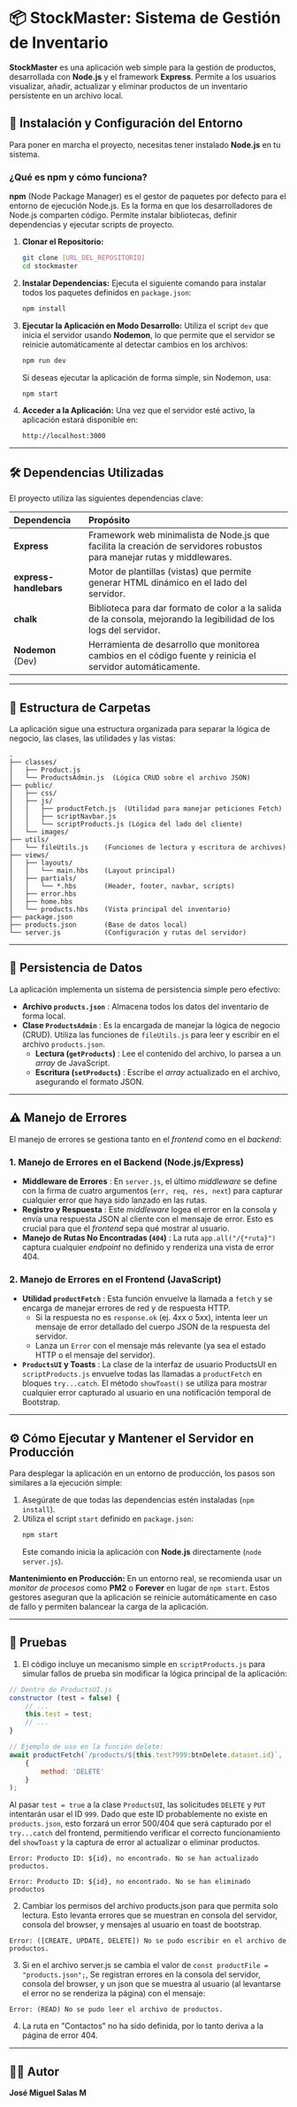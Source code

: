 # 📦 StockMaster: Sistema de Gestión de Inventario

**StockMaster** es una aplicación web simple para la gestión de productos, desarrollada con **Node.js** y el framework **Express**. Permite a los usuarios visualizar, añadir, actualizar y eliminar productos de un inventario persistente en un archivo local.

## 🚀 Instalación y Configuración del Entorno

Para poner en marcha el proyecto, necesitas tener instalado **Node.js** en tu sistema.

### ¿Qué es npm y cómo funciona?

**npm** (Node Package Manager) es el gestor de paquetes por defecto para el entorno de ejecución Node.js. Es la forma en que los desarrolladores de Node.js comparten código. Permite instalar bibliotecas, definir dependencias y ejecutar scripts de proyecto.

1.  **Clonar el Repositorio:**

    ```bash
    git clone [URL_DEL_REPOSITORIO]
    cd stockmaster
    ```

2.  **Instalar Dependencias:**
    Ejecuta el siguiente comando para instalar todos los paquetes definidos en `package.json`:

    ```bash
    npm install
    ```

3.  **Ejecutar la Aplicación en Modo Desarrollo:**
    Utiliza el script `dev` que inicia el servidor usando **Nodemon**, lo que permite que el servidor se reinicie automáticamente al detectar cambios en los archivos:

    ```bash
    npm run dev
    ```

    Si deseas ejecutar la aplicación de forma simple, sin Nodemon, usa:

    ```bash
    npm start
    ```

4.  **Acceder a la Aplicación:**
    Una vez que el servidor esté activo, la aplicación estará disponible en:

    ```
    http://localhost:3000
    ```

-----

## 🛠️ Dependencias Utilizadas

El proyecto utiliza las siguientes dependencias clave:

| Dependencia | Propósito |
| :--- | :--- |
| **Express** | Framework web minimalista de Node.js que facilita la creación de servidores robustos para manejar rutas y middlewares. |
| **express-handlebars** | Motor de plantillas (vistas) que permite generar HTML dinámico en el lado del servidor. |
| **chalk** | Biblioteca para dar formato de color a la salida de la consola, mejorando la legibilidad de los logs del servidor. |
| **Nodemon** (Dev) | Herramienta de desarrollo que monitorea cambios en el código fuente y reinicia el servidor automáticamente. |

-----

## 📂 Estructura de Carpetas

La aplicación sigue una estructura organizada para separar la lógica de negocio, las clases, las utilidades y las vistas:

```
.
├── classes/
│   ├── Product.js
│   └── ProductsAdmin.js  (Lógica CRUD sobre el archivo JSON)
├── public/
│   ├── css/
│   ├── js/
│   │   ├── productFetch.js  (Utilidad para manejar peticiones Fetch)
│   │   ├── scriptNavbar.js
│   │   └── scriptProducts.js (Lógica del lado del cliente)
│   └── images/
├── utils/
│   └── fileUtils.js    (Funciones de lectura y escritura de archivos)
├── views/
│   ├── layouts/
│   │   └── main.hbs    (Layout principal)
│   ├── partials/
│   │   └── *.hbs       (Header, footer, navbar, scripts)
│   ├── error.hbs
│   ├── home.hbs
│   └── products.hbs    (Vista principal del inventario)
├── package.json
├── products.json       (Base de datos local)
└── server.js           (Configuración y rutas del servidor)
```

-----

## 💾 Persistencia de Datos

La aplicación implementa un sistema de persistencia simple pero efectivo:

  * **Archivo `products.json`** : Almacena todos los datos del inventario de forma local.
  * **Clase `ProductsAdmin`** : Es la encargada de manejar la lógica de negocio (CRUD). Utiliza las funciones de `fileUtils.js` para leer y escribir en el archivo `products.json`.
      * **Lectura (`getProducts`)** : Lee el contenido del archivo, lo parsea a un *array* de JavaScript.
      * **Escritura (`setProducts`)** : Escribe el *array* actualizado en el archivo, asegurando el formato JSON.

-----

## ⚠️ Manejo de Errores

El manejo de errores se gestiona tanto en el *frontend* como en el *backend*:

### 1\. Manejo de Errores en el Backend (Node.js/Express)

  * **Middleware de Errores** : En `server.js`, el último *middleware* se define con la firma de cuatro argumentos (`err, req, res, next`) para capturar cualquier error que haya sido lanzado en las rutas.
  * **Registro y Respuesta** : Este *middleware* logea el error en la consola y envía una respuesta JSON al cliente con el mensaje de error. Esto es crucial para que el *frontend* sepa qué mostrar al usuario.
  * **Manejo de Rutas No Encontradas (`404`)** : La ruta `app.all("/{*ruta}")` captura cualquier *endpoint* no definido y renderiza una vista de error 404.

### 2\. Manejo de Errores en el Frontend (JavaScript)

  * **Utilidad `productFetch`** : Esta función envuelve la llamada a `fetch` y se encarga de manejar errores de red y de respuesta HTTP.
      * Si la respuesta no es `response.ok` (ej. 4xx o 5xx), intenta leer un mensaje de error detallado del cuerpo JSON de la respuesta del servidor.
      * Lanza un `Error` con el mensaje más relevante (ya sea el estado HTTP o el mensaje del servidor).
  * **`ProductsUI` y Toasts** : La clase de la interfaz de usuario ProductsUI en `scriptProducts.js` envuelve todas las llamadas a `productFetch` en bloques `try...catch`. El método `showToast()` se utiliza para mostrar cualquier error capturado al usuario en una notificación temporal de Bootstrap.

-----

## ⚙️ Cómo Ejecutar y Mantener el Servidor en Producción

Para desplegar la aplicación en un entorno de producción, los pasos son similares a la ejecución simple:

1.  Asegúrate de que todas las dependencias estén instaladas (`npm install`).
2.  Utiliza el script `start` definido en `package.json`:
    ```bash
    npm start
    ```
    Este comando inicia la aplicación con **Node.js** directamente (`node server.js`).

**Mantenimiento en Producción:**
En un entorno real, se recomienda usar un *monitor de procesos* como **PM2** o **Forever** en lugar de `npm start`. Estos gestores aseguran que la aplicación se reinicie automáticamente en caso de fallo y permiten balancear la carga de la aplicación.

-----

## 🧪 Pruebas

1. El código incluye un mecanismo simple en `scriptProducts.js` para simular fallos de prueba sin modificar la lógica principal de la aplicación:

```javascript
// Dentro de ProductsUI.js
constructor (test = false) { 
    // ...
    this.test = test;
    // ...
}

// Ejemplo de uso en la función delete:
await productFetch(`/products/${this.test?999:btnDelete.dataset.id}`, 
    {
        method: 'DELETE'
    }
);
```

Al pasar `test = true` a la clase `ProductsUI`, las solicitudes `DELETE` y `PUT` intentarán usar el ID `999`. Dado que este ID probablemente no existe en `products.json`, esto forzará un error 500/404 que será capturado por el `try...catch` del frontend, permitiendo verificar el correcto funcionamiento del `showToast` y la captura de error al actualizar o eliminar productos.

`Error: Producto ID: ${id}, no encontrado. No se han actualizado productos.`

`Error: Producto ID: ${id}, no encontrado. No se han eliminado productos`

2. Cambiar los permisos del archivo products.json para que permita solo lectura. Esto levanta errores que se muestran en consola del servidor, consola del browser, y mensajes al usuario en toast de bootstrap.

`Error: ([CREATE, UPDATE, DELETE]) No se pudo escribir en el archivo de productos.`

3. Si en el archivo server.js se cambia el valor de `const productFile = "products.json";`, Se registran errores en la consola del servidor, consola del browser, y un json que se muestra al usuario (al levantarse el error no se renderiza la página) con el mensaje:

`Error: (READ) No se pudo leer el archivo de productos.`

4. La ruta en "Contactos" no ha sido definida, por lo tanto deriva a la página de error 404.
-----

## 👨‍💻 Autor

**José Miguel Salas M**